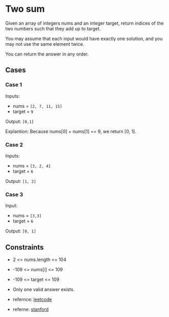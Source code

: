 # Two sum

Given an array of integers nums and an integer target, return indices of the two numbers such that they add up to target.

You may assume that each input would have exactly one solution, and you may not use the same element twice.

You can return the answer in any order.

## Cases

### Case 1

Inputs:

- nums = `[2, 7, 11, 15]`
- target = `9`

Output: `[0,1]`

Explantion: Because nums[0] + nums[1] == 9, we return [0, 1].

### Case 2

Inputs:

- nums = `[3, 2, 4]`
- target = `6`

Output: `[1, 2]`

### Case 3

Input:

- nums = `[3,3]`
- target = `6`

Output: `[0, 1]`

## Constraints

- 2 <= nums.length <= 104
- -109 <= nums[i] <= 109
- -109 <= target <= 109
- Only one valid answer exists.

- refernce: [leetcode](https://leetcode.com/problems/two-sum/solution/)
- referne: [stanford](https://web.stanford.edu/class/cs9/sample_probs/TwoSum.pdf)
